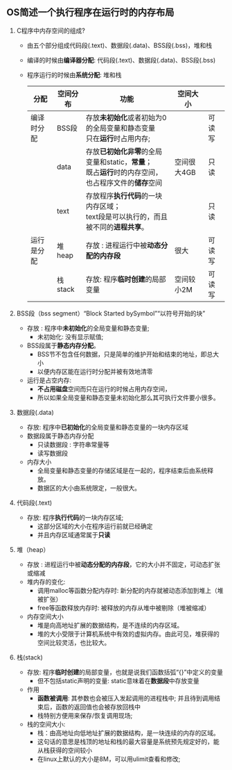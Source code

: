## OS简述一个执行程序在运行时的内存布局

1. C程序中内存空间的组成?

   + 由五个部分组成代码段(.text)、数据段(.data)、BSS段(.bss)，堆和栈

   + 编译的时候由**编译器分配**: 代码段(.text)、数据段(.data)、BSS段(.bss)

   + 程序运行的时候由**系统分配**: 堆和栈 

     | 分配       | 空间分布 | 功能                                                         | 空间大小    |        |
     | ---------- | -------- | ------------------------------------------------------------ | ----------- | ------ |
     | 编译时分配 | BSS段    | 存放**未初始化**或者初始为0的全局变量和静态变量<br />只在**运行**时占用内存; |             | 可读写 |
     |            | data     | 存放**已初始化非零**的全局变量和static，**常量**；<br />既占**运行**时的内存空间，也占程序文件的**储存**空间 | 空间很大4GB | 只读   |
     |            | text     | 存放程序**执行代码**的一块内存区域；<br />text段是可以执行的，而且被不同的**进程共享**。 |             | 只读   |
     | 运行是分配 | 堆heap   | 存放 : 进程运行中被**动态分配的内存段**                      | 很大        | 可读写 |
     |            | 栈stack  | 存放: 程序**临时创建**的局部变量                             | 空间较小2M  | 可读写 |

   

2. BSS段（bss segment）“Block Started bySymbol”“以符号开始的块”

   + 存放 : 程序中**未初始化**的全局变量和静态变量;
     + 未初始化: 没有显示赋值;
   + BSS段属于**静态内存分配**。 
     + BSS节不包含任何数据，只是简单的维护开始和结束的地址，即总大小
     + 以便内存区能在运行时分配并被有效地清零
   + 运行是占空内存: 
     + **不占用磁盘**空间而只在运行的时候占用内存空间，
     + 所以如果全局变量和静态变量未初始化那么其可执行文件要小很多。

3. 数据段(.data)

   + 存放: 程序中**已初始化**的全局变量和静态变量的一块内存区域
   + 数据段属于静态内存分配
     + 只读数据段 : 字符串常量等
     + 读写数据段
   + 内存大小
     + 全局变量和静态变量的存储区域是在一起的，程序结束后由系统释放。
     + 数据区的大小由系统限定，一般很大。

4. 代码段(.text)

   + 存放: 程序**执行代码**的一块内存区域;
     + 这部分区域的大小在程序运行前就已经确定
     + 并且内存区域通常属于**只读**

5. 堆（heap）

   + 存放 : 进程运行中被**动态分配的内存段**，它的大小并不固定，可动态扩张或缩减
   + 堆内存的变化:
     + 调用malloc等函数分配内存时: 新分配的内存就被动态添加到堆上（堆被扩张）
     + free等函数释放内存时: 被释放的内存从堆中被剔除（堆被缩减）
   + 内存空间大小
     + 堆是向高地址扩展的数据结构，是不连续的内存区域。
     + 堆的大小受限于计算机系统中有效的虚拟内存。由此可见，堆获得的空间比较灵活，也比较大。

6. 栈(stack)

   + 存放: 程序**临时创建**的局部变量，也就是说我们函数括弧“{}”中定义的变量
     + 但不包括static声明的变量: static意味着在**数据段**中存放变量
   + 作用
     + **函数被调用**: 其参数也会被压入发起调用的进程栈中; 并且待到调用结束后，函数的返回值也会被存放回栈中
     + 栈特别方便用来保存/恢复调用现场;
   + 栈的空间大小:
     + 栈：由高地址向低地址扩展的数据结构，是一块连续的内存的区域。
     + 这句话的意思是栈顶的地址和栈的最大容量是系统预先规定好的，能从栈获得的空间较小
     + 在linux上默认的大小是8M，可以用ulimit查看和修改;